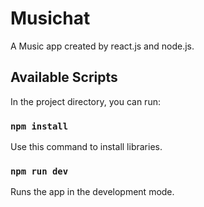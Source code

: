 # Musichat
A Music app created by react.js and node.js.
## Available Scripts
In the project directory, you can run:
### ```npm install```
Use this command to install libraries.
### ```npm run dev```
Runs the app in the development mode.